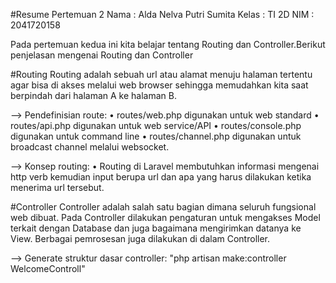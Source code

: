 #Resume Pertemuan 2
Nama    : Alda Nelva Putri Sumita
Kelas   : TI 2D
NIM     : 2041720158

Pada pertemuan kedua ini kita belajar tentang Routing dan Controller.Berikut penjelasan mengenai Routing dan Controller

#Routing
    Routing adalah sebuah url atau alamat menuju halaman tertentu agar bisa di akses melalui web browser sehingga memudahkan kita saat berpindah dari halaman A ke halaman B.

--> Pendefinisian route:
    • routes/web.php digunakan untuk web standard
    • routes/api.php digunakan untuk web service/API
    • routes/console.php digunakan untuk command line
    • routes/channel.php digunakan untuk broadcast channel melalui websocket.

--> Konsep routing:
    • Routing di Laravel membutuhkan informasi mengenai http verb kemudian input berupa url dan apa yang harus dilakukan ketika menerima url tersebut.

#Controller 
    Controller adalah salah satu bagian dimana seluruh fungsional web dibuat. Pada Controller dilakukan pengaturan untuk mengakses Model terkait dengan Database dan juga bagaimana mengirimkan datanya ke View. Berbagai pemrosesan juga dilakukan di dalam Controller.

--> Generate struktur dasar controller:
    "php artisan make:controller WelcomeControll"
